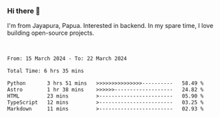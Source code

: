 ### Hi there 👋

I'm from Jayapura, Papua. Interested in backend. In my spare time, I love building open-source projects.

<br>

 
 <!--START_SECTION:waka-->

```txt
From: 15 March 2024 - To: 22 March 2024

Total Time: 6 hrs 35 mins

Python       3 hrs 51 mins   >>>>>>>>>>>>>>>----------   58.49 %
Astro        1 hr 38 mins    >>>>>>-------------------   24.82 %
HTML         23 mins         >------------------------   05.90 %
TypeScript   12 mins         >------------------------   03.25 %
Markdown     11 mins         >------------------------   02.93 %
```

<!--END_SECTION:waka-->
